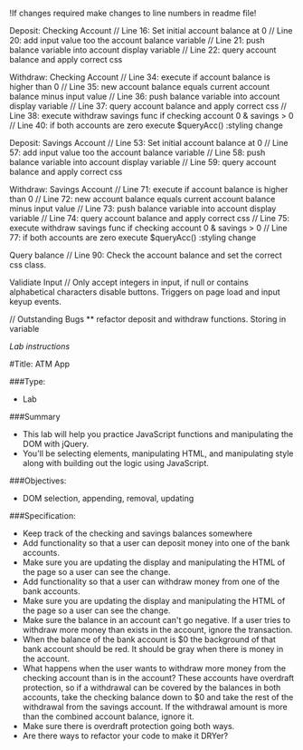 !If changes required make changes to line numbers in readme file!

Deposit: Checking Account
// Line 16: Set initial account balance at 0
// Line 20: add input value too the account balance variable
// Line 21: push balance variable into account display variable
// Line 22: query account balance and apply correct css


Withdraw: Checking Account
// Line 34: execute if account balance is higher than 0
// Line 35: new account balance equals current account balance minus input value
// Line 36: push balance variable into account display variable
// Line 37: query account balance and apply correct css
// Line 38: execute withdraw savings func if checking account 0 & savings > 0
// Line 40: if both accounts are zero execute $queryAcc() :styling change

Deposit: Savings Account
// Line 53: Set initial account balance at 0
// Line 57: add input value too the account balance variable
// Line 58: push balance variable into account display variable
// Line 59: query account balance and apply correct css

Withdraw: Savings Account
// Line 71: execute if account balance is higher than 0
// Line 72: new account balance equals current account balance minus input value
// Line 73: push balance variable into account display variable
// Line 74: query account balance and apply correct css
// Line 75: execute withdraw savings func if checking account 0 & savings > 0
// Line 77: if both accounts are zero execute $queryAcc() :styling change

Query balance
// Line 90: Check the account balance and set the correct css class.

Validiate Input
// Only accept integers in input, if null or contains alphabetical characters disable buttons. Triggers on page load and input keyup events.

// Outstanding Bugs
** refactor deposit and withdraw functions. Storing in variable

*Lab instructions*

#Title: ATM App

###Type:
- Lab

###Summary
- This lab will help you practice JavaScript functions and manipulating the DOM with jQuery.
- You'll be selecting elements, manipulating HTML, and manipulating style along
with building out the logic using JavaScript.

###Objectives:
- DOM selection, appending, removal, updating

###Specification:

* Keep track of the checking and savings balances somewhere
* Add functionality so that a user can deposit money into one of the bank accounts.
* Make sure you are updating the display and manipulating the HTML of the page
so a user can see the change.
* Add functionality so that a user can withdraw money from one of the bank accounts.
* Make sure you are updating the display and manipulating the HTML of the page
so a user can see the change.
* Make sure the balance in an account can't go negative. If a user tries to
withdraw more money than exists in the account, ignore the transaction.
* When the balance of the bank account is $0 the background of that bank account
should be red. It should be gray when there is money in the account.
* What happens when the user wants to withdraw more money from the checking
account than is in the account? These accounts have overdraft protection, so if
a withdrawal can be covered by the balances in both accounts, take the checking
balance down to $0 and take the rest of the withdrawal from the savings account.
If the withdrawal amount is more than the combined account balance, ignore it.
* Make sure there is overdraft protection going both ways.
* Are there ways to refactor your code to make it DRYer?

